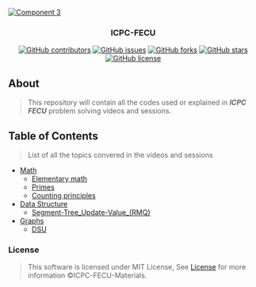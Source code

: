 <p align="center">
  <a href="https://github.com/Amr-Aboshama/ICPC-FECU-Materials" rel="noopener">
    
  ![Component 3](https://user-images.githubusercontent.com/40190772/88289516-a5dd0280-ccf5-11ea-983e-7c2629d51b6b.png)
  
  </a>
</p>

<h3 align="center">ICPC-FECU</h3>
<div align="center">

[![GitHub contributors](https://img.shields.io/github/contributors/Amr-Aboshama/ICPC-FECU-Materials)](https://github.com/Amr-Aboshama/ICPC-FECU-Materials/contributors)
[![GitHub issues](https://img.shields.io/github/issues/Amr-Aboshama/ICPC-FECU-Materials)](https://github.com/Amr-Aboshama/ICPC-FECU-Materials/issues)
[![GitHub forks](https://img.shields.io/github/forks/Amr-Aboshama/ICPC-FECU-Materials)](https://github.com/Amr-Aboshama/ICPC-FECU-Materials/network)
[![GitHub stars](https://img.shields.io/github/stars/Amr-Aboshama/ICPC-FECU-Materials)](https://github.com/Amr-Aboshama/ICPC-FECU-Materials/stargazers)
[![GitHub license](https://img.shields.io/github/license/Amr-Aboshama/ICPC-FECU-Materials)](https://github.com/Amr-Aboshama/ICPC-FECU-Materials/blob/master/LICENSE)


</div>

## About
> This repository will contain all the codes used or explained in **_ICPC FECU_** problem solving videos and sessions.

## Table of Contents
> List of all the topics convered in the videos and sessions
- [Math](https://github.com/Amr-Aboshama/ICPC-FECU-Materials/tree/master/Math)
  - [Elementary math](https://github.com/Amr-Aboshama/ICPC-FECU-Materials/blob/master/Math/1.%20Elementary__math.cpp)
  - [Primes](https://github.com/Amr-Aboshama/ICPC-FECU-Materials/blob/master/Math/2.%20Primes.cpp)
  - [Counting principles](https://github.com/Amr-Aboshama/ICPC-FECU-Materials/blob/master/Math/3.%20Counting__Principles.md)
- [Data Structure](https://github.com/Amr-Aboshama/ICPC-FECU-Materials/tree/master/Data-Structures)
  - [Segment-Tree_Update-Value_(RMQ)](https://github.com/Amr-Aboshama/ICPC-FECU-Materials/blob/master/Data-Structures/Segment-Tree_Update-Value_(RMQ).cpp)
- [Graphs](https://github.com/Amr-Aboshama/ICPC-FECU-Materials/tree/master/Graphs)
  - [DSU](https://github.com/Amr-Aboshama/ICPC-FECU-Materials/tree/master/Graphs/DSU)



### License
> This software is licensed under MIT License, See [License](https://github.com/Amr-Aboshama/ICPC-FECU-Materials/blob/master/LICENSE) for more information ©ICPC-FECU-Materials.



